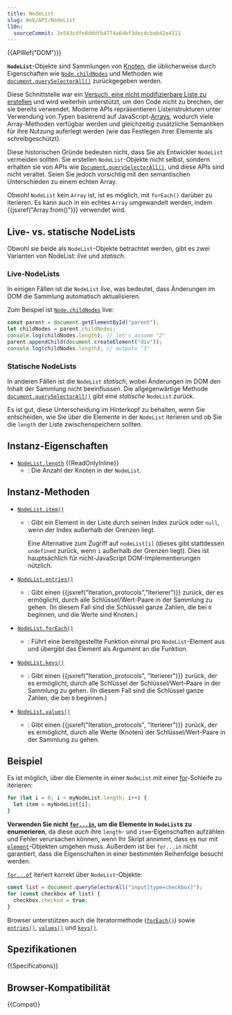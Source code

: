 ```yaml
---
title: NodeList
slug: Web/API/NodeList
l10n:
  sourceCommit: 3e543cdfe8dddfb4774a64bf3decdcbab42a4111
---
```


{{APIRef("DOM")}}

**`NodeList`**-Objekte sind Sammlungen von [Knoten](/de/docs/Web/API/Node), die üblicherweise durch Eigenschaften wie [`Node.childNodes`](/de/docs/Web/API/Node/childNodes) und Methoden wie [`document.querySelectorAll()`](/de/docs/Web/API/Document/querySelectorAll) zurückgegeben werden.

Diese Schnittstelle war ein [Versuch, eine nicht modifizierbare Liste zu erstellen](https://stackoverflow.com/questions/74630989/why-use-domstringlist-rather-than-an-array/74641156#74641156) und wird weiterhin unterstützt, um den Code nicht zu brechen, der sie bereits verwendet. Moderne APIs repräsentieren Listenstrukturen unter Verwendung von Typen basierend auf JavaScript-[Arrays](/de/docs/Web/JavaScript/Reference/Global_Objects/Array), wodurch viele Array-Methoden verfügbar werden und gleichzeitig zusätzliche Semantiken für ihre Nutzung auferlegt werden (wie das Festlegen ihrer Elemente als schreibgeschützt).

Diese historischen Gründe bedeuten nicht, dass Sie als Entwickler `NodeList` vermeiden sollten. Sie erstellen `NodeList`-Objekte nicht selbst, sondern erhalten sie von APIs wie [`Document.querySelectorAll()`](/de/docs/Web/API/Document/querySelectorAll), und diese APIs sind nicht veraltet. Seien Sie jedoch vorsichtig mit den semantischen Unterschieden zu einem echten Array.

Obwohl `NodeList` kein `Array` ist, ist es möglich, mit `forEach()` darüber zu iterieren. Es kann auch in ein echtes `Array` umgewandelt werden, indem {{jsxref("Array.from()")}} verwendet wird.

## Live- vs. statische NodeLists

Obwohl sie beide als `NodeList`-Objekte betrachtet werden, gibt es zwei Varianten von NodeList: _live_ und _statisch_.

### Live-NodeLists

In einigen Fällen ist die `NodeList` _live_, was bedeutet, dass Änderungen im DOM die Sammlung automatisch aktualisieren.

Zum Beispiel ist [`Node.childNodes`](/de/docs/Web/API/Node/childNodes) live:

```js
const parent = document.getElementById("parent");
let childNodes = parent.childNodes;
console.log(childNodes.length); // let's assume "2"
parent.appendChild(document.createElement("div"));
console.log(childNodes.length); // outputs "3"
```

### Statische NodeLists

In anderen Fällen ist die `NodeList` _statisch_, wobei Änderungen im DOM den Inhalt der Sammlung nicht beeinflussen. Die allgegenwärtige Methode [`document.querySelectorAll()`](/de/docs/Web/API/Document/querySelectorAll) gibt eine _statische_ `NodeList` zurück.

Es ist gut, diese Unterscheidung im Hinterkopf zu behalten, wenn Sie entscheiden, wie Sie über die Elemente in der `NodeList` iterieren und ob Sie die `length` der Liste zwischenspeichern sollten.

## Instanz-Eigenschaften

- [`NodeList.length`](/de/docs/Web/API/NodeList/length) {{ReadOnlyInline}}
  - : Die Anzahl der Knoten in der `NodeList`.

## Instanz-Methoden

- [`NodeList.item()`](/de/docs/Web/API/NodeList/item)

  - : Gibt ein Element in der Liste durch seinen Index zurück oder `null`, wenn der Index außerhalb der Grenzen liegt.

    Eine Alternative zum Zugriff auf `nodeList[i]` (dieses gibt stattdessen `undefined` zurück, wenn `i` außerhalb der Grenzen liegt). Dies ist hauptsächlich für nicht-JavaScript DOM-Implementierungen nützlich.

- [`NodeList.entries()`](/de/docs/Web/API/NodeList/entries)
  - : Gibt einen {{jsxref("Iteration_protocols","Iterierer")}} zurück, der es ermöglicht, durch alle Schlüssel/Wert-Paare in der Sammlung zu gehen. (In diesem Fall sind die Schlüssel ganze Zahlen, die bei `0` beginnen, und die Werte sind Knoten.)
- [`NodeList.forEach()`](/de/docs/Web/API/NodeList/forEach)
  - : Führt eine bereitgestellte Funktion einmal pro `NodeList`-Element aus und übergibt das Element als Argument an die Funktion.
- [`NodeList.keys()`](/de/docs/Web/API/NodeList/keys)
  - : Gibt einen {{jsxref("Iteration_protocols", "Iterierer")}} zurück, der es ermöglicht, durch alle Schlüssel der Schlüssel/Wert-Paare in der Sammlung zu gehen. (In diesem Fall sind die Schlüssel ganze Zahlen, die bei `0` beginnen.)
- [`NodeList.values()`](/de/docs/Web/API/NodeList/values)
  - : Gibt einen {{jsxref("Iteration_protocols", "Iterierer")}} zurück, der es ermöglicht, durch alle Werte (Knoten) der Schlüssel/Wert-Paare in der Sammlung zu gehen.

## Beispiel

Es ist möglich, über die Elemente in einer `NodeList` mit einer [for](/de/docs/Web/JavaScript/Reference/Statements/for)-Schleife zu iterieren:

```js
for (let i = 0; i < myNodeList.length; i++) {
  let item = myNodeList[i];
}
```

**Verwenden Sie nicht [`for...in`](/de/docs/Web/JavaScript/Reference/Statements/for...in), um die Elemente in `NodeList`s zu enumerieren**, da diese _auch_ ihre `length`- und `item`-Eigenschaften aufzählen und Fehler verursachen können, wenn Ihr Skript annimmt, dass es nur mit [`element`](/de/docs/Web/API/Element)-Objekten umgehen muss. Außerdem ist bei `for...in` nicht garantiert, dass die Eigenschaften in einer bestimmten Reihenfolge besucht werden.

[`for...of`](/de/docs/Web/JavaScript/Reference/Statements/for...of) iteriert korrekt über `NodeList`-Objekte:

```js
const list = document.querySelectorAll("input[type=checkbox]");
for (const checkbox of list) {
  checkbox.checked = true;
}
```

Browser unterstützen auch die Iteratormethode ([`forEach()`](/de/docs/Web/API/NodeList/forEach)) sowie [`entries()`](/de/docs/Web/API/NodeList/entries), [`values()`](/de/docs/Web/API/NodeList/values) und [`keys()`](/de/docs/Web/API/NodeList/keys).

## Spezifikationen

{{Specifications}}

## Browser-Kompatibilität

{{Compat}}
